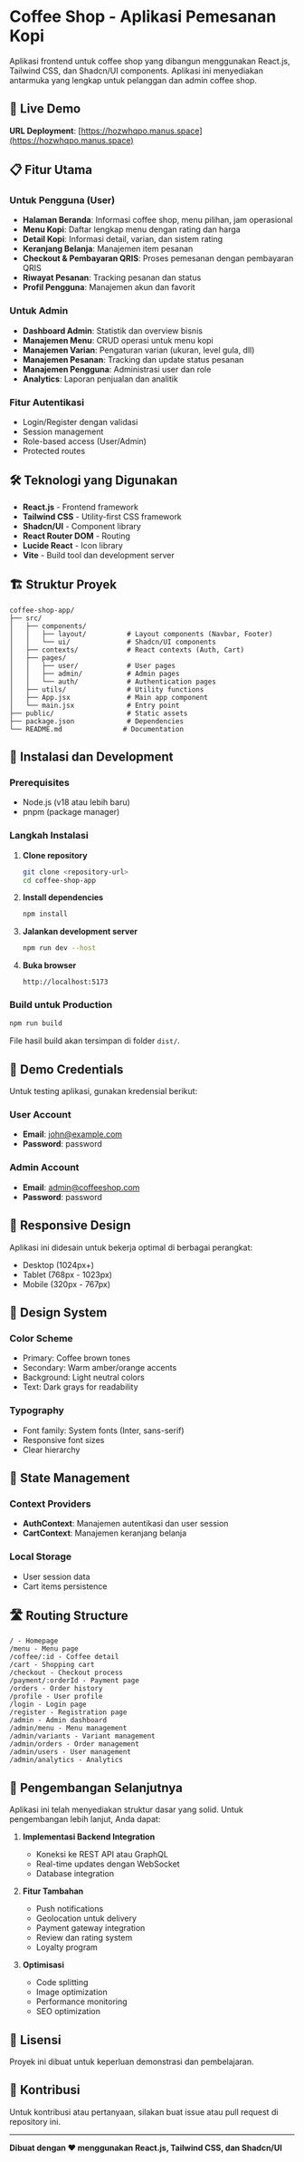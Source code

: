 # Coffee Shop - Aplikasi Pemesanan Kopi

Aplikasi frontend untuk coffee shop yang dibangun menggunakan React.js, Tailwind CSS, dan Shadcn/UI components. Aplikasi ini menyediakan antarmuka yang lengkap untuk pelanggan dan admin coffee shop.

## 🚀 Live Demo

**URL Deployment**: [https://hozwhqpo.manus.space](https://hozwhqpo.manus.space)

## 📋 Fitur Utama

### Untuk Pengguna (User)
- **Halaman Beranda**: Informasi coffee shop, menu pilihan, jam operasional
- **Menu Kopi**: Daftar lengkap menu dengan rating dan harga
- **Detail Kopi**: Informasi detail, varian, dan sistem rating
- **Keranjang Belanja**: Manajemen item pesanan
- **Checkout & Pembayaran QRIS**: Proses pemesanan dengan pembayaran QRIS
- **Riwayat Pesanan**: Tracking pesanan dan status
- **Profil Pengguna**: Manajemen akun dan favorit

### Untuk Admin
- **Dashboard Admin**: Statistik dan overview bisnis
- **Manajemen Menu**: CRUD operasi untuk menu kopi
- **Manajemen Varian**: Pengaturan varian (ukuran, level gula, dll)
- **Manajemen Pesanan**: Tracking dan update status pesanan
- **Manajemen Pengguna**: Administrasi user dan role
- **Analytics**: Laporan penjualan dan analitik

### Fitur Autentikasi
- Login/Register dengan validasi
- Session management
- Role-based access (User/Admin)
- Protected routes

## 🛠️ Teknologi yang Digunakan

- **React.js** - Frontend framework
- **Tailwind CSS** - Utility-first CSS framework
- **Shadcn/UI** - Component library
- **React Router DOM** - Routing
- **Lucide React** - Icon library
- **Vite** - Build tool dan development server

## 🏗️ Struktur Proyek

```
coffee-shop-app/
├── src/
│   ├── components/
│   │   ├── layout/          # Layout components (Navbar, Footer)
│   │   └── ui/              # Shadcn/UI components
│   ├── contexts/            # React contexts (Auth, Cart)
│   ├── pages/
│   │   ├── user/            # User pages
│   │   ├── admin/           # Admin pages
│   │   └── auth/            # Authentication pages
│   ├── utils/               # Utility functions
│   ├── App.jsx              # Main app component
│   └── main.jsx             # Entry point
├── public/                  # Static assets
├── package.json             # Dependencies
└── README.md               # Documentation
```

## 🚀 Instalasi dan Development

### Prerequisites
- Node.js (v18 atau lebih baru)
- pnpm (package manager)

### Langkah Instalasi

1. **Clone repository**
   ```bash
   git clone <repository-url>
   cd coffee-shop-app
   ```

2. **Install dependencies**
   ```bash
   npm install
   ```

3. **Jalankan development server**
   ```bash
   npm run dev --host
   ```

4. **Buka browser**
   ```
   http://localhost:5173
   ```

### Build untuk Production

```bash
npm run build
```

File hasil build akan tersimpan di folder `dist/`.

## 🔐 Demo Credentials

Untuk testing aplikasi, gunakan kredensial berikut:

### User Account
- **Email**: john@example.com
- **Password**: password

### Admin Account
- **Email**: admin@coffeeshop.com
- **Password**: password

## 📱 Responsive Design

Aplikasi ini didesain untuk bekerja optimal di berbagai perangkat:
- Desktop (1024px+)
- Tablet (768px - 1023px)
- Mobile (320px - 767px)

## 🎨 Design System

### Color Scheme
- Primary: Coffee brown tones
- Secondary: Warm amber/orange accents
- Background: Light neutral colors
- Text: Dark grays for readability

### Typography
- Font family: System fonts (Inter, sans-serif)
- Responsive font sizes
- Clear hierarchy

## 🔄 State Management

### Context Providers
- **AuthContext**: Manajemen autentikasi dan user session
- **CartContext**: Manajemen keranjang belanja

### Local Storage
- User session data
- Cart items persistence

## 🛣️ Routing Structure

```
/ - Homepage
/menu - Menu page
/coffee/:id - Coffee detail
/cart - Shopping cart
/checkout - Checkout process
/payment/:orderId - Payment page
/orders - Order history
/profile - User profile
/login - Login page
/register - Registration page
/admin - Admin dashboard
/admin/menu - Menu management
/admin/variants - Variant management
/admin/orders - Order management
/admin/users - User management
/admin/analytics - Analytics
```

## 🔮 Pengembangan Selanjutnya

Aplikasi ini telah menyediakan struktur dasar yang solid. Untuk pengembangan lebih lanjut, Anda dapat:

1. **Implementasi Backend Integration**
   - Koneksi ke REST API atau GraphQL
   - Real-time updates dengan WebSocket
   - Database integration

2. **Fitur Tambahan**
   - Push notifications
   - Geolocation untuk delivery
   - Payment gateway integration
   - Review dan rating system
   - Loyalty program

3. **Optimisasi**
   - Code splitting
   - Image optimization
   - Performance monitoring
   - SEO optimization

## 📄 Lisensi

Proyek ini dibuat untuk keperluan demonstrasi dan pembelajaran.

## 🤝 Kontribusi

Untuk kontribusi atau pertanyaan, silakan buat issue atau pull request di repository ini.

---

**Dibuat dengan ❤️ menggunakan React.js, Tailwind CSS, dan Shadcn/UI**

